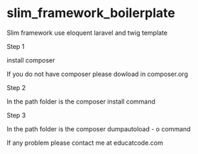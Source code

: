 # slim_framework_boilerplate
Slim framework use eloquent laravel and twig template 

Step 1

install composer

If you do not have composer please dowload in composer.org

Step 2


In the path folder is the composer install command

Step 3

In the path folder is the composer dumpautoload - o command

If any problem please contact me at educatcode.com
